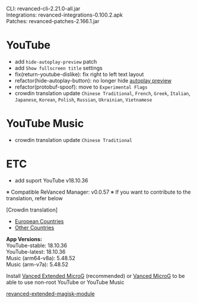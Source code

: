 CLI: revanced-cli-2.21.0-all.jar  
Integrations: revanced-integrations-0.100.2.apk  
Patches: revanced-patches-2.166.1.jar  

YouTube
==
- add `hide-autoplay-preview` patch
- add `Show fullscreen title` settings
- fix(return-youtube-dislike): fix right to left text layout
- refactor(hide-autoplay-button): no longer hide [autoplay preview](https://www.reddit.com/r/revancedextended/comments/11q8rng/any_idea_how_to_hide_this_banner_in_full_screen/)
- refactor(protobuf-spoof): move to `Experimental Flags`
- crowdin translation update
`Chinese Traditional`, `French`, `Greek`, `Italian`, `Japanese`, `Korean`, `Polish`, `Russian`, `Ukrainian`, `Vietnamese`


YouTube Music
==
- crowdin translation update
`Chinese Traditional`


ETC
==
- add suport YouTube v18.10.36


※ Compatible ReVanced Manager: v0.0.57
※ If you want to contribute to the translation, refer below

[Crowdin translation]
- [European Countries](https://crowdin.com/project/revancedextendedeu)
- [Other Countries](https://crowdin.com/project/revancedextended)
  
**App Versions:**  
YouTube-stable: 18.10.36  
YouTube-latest: 18.10.36  
Music (arm64-v8a): 5.48.52  
Music (arm-v7a): 5.48.52  

Install [Vanced Extended MicroG](https://github.com/inotia00/VancedMicroG/releases) (recommended) or [Vanced MicroG](https://github.com/TeamVanced/VancedMicroG/releases) to be able to use non-root YouTube or YouTube Music  

[revanced-extended-magisk-module](https://github.com/MatadorProBr/revanced-extended-magisk-module)  
